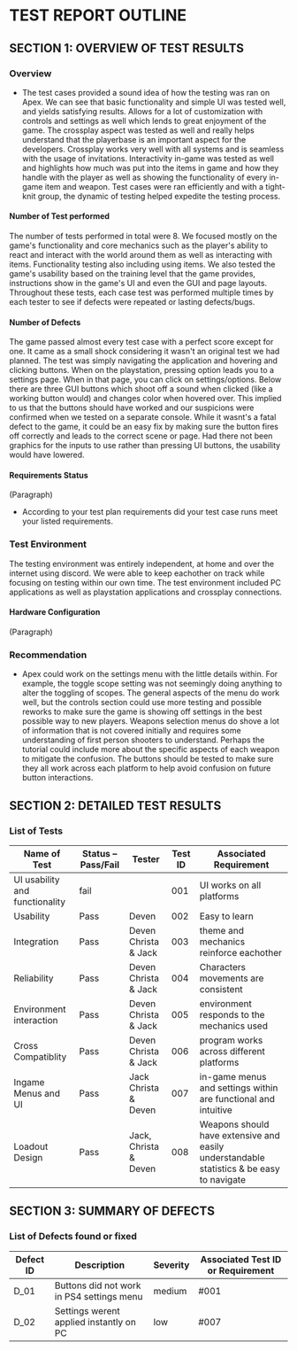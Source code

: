 # TEST REPORT OUTLINE

## SECTION 1: OVERVIEW OF TEST RESULTS

### Overview

* The test cases provided a sound idea of how the testing was ran on Apex. We can see that basic functionality and simple UI was tested well, and yields satisfying results. Allows for a lot of customization with controls and settings as well which lends to great enjoyment of the game. The crossplay aspect was tested as well and really helps understand that the playerbase is an important aspect for the developers. Crossplay works very well with all systems and is seamless with the usage of invitations. Interactivity in-game was tested as well and highlights how much was put into the items in game and how they handle with the player as well as showing the functionality of every in-game item and weapon. Test cases were ran efficiently and with a tight-knit group, the dynamic of testing helped expedite the testing process.

#### Number of Test performed
The number of tests performed in total were 8. We focused mostly on the game's functionality and core mechanics such as the player's ability to react and
interact with the world around them as well as interacting with items. Functionality testing also including using items.
We also tested the game's usability based on the training level that the game provides,
instructions show in the game's UI and even the GUI and page layouts. Throughout these tests, each case test was performed multiple times by each tester to see if
defects were repeated or lasting defects/bugs. 

#### Number of Defects

The game passed almost every test case with a perfect score except for one. It came as a small shock considering it wasn't an original test we had planned.
The test was simply navigating the application and hovering and clicking buttons. When on the playstation, pressing option leads you to a settings page.
When in that page, you can click on settings/options. Below there are three GUI buttons which shoot off a sound when clicked (like a working button would)
and changes color when hovered over. This implied to us that the buttons should have worked and our suspicions were confirmed when we tested on a separate console.
While it wasnt's a fatal defect to the game, it could be an easy fix by making sure the button fires off correctly and leads to the correct scene or page. Had there not been
graphics for the inputs to use rather than pressing UI buttons, the usability would have lowered.

#### Requirements Status

(Paragraph)
* According to your test plan requirements did your test case runs meet your listed requirements.

### Test Environment

The testing environment was entirely independent, at home and over the internet using discord. We were able to keep eachother on track 
while focusing on testing within our own time. The test environment included PC applications as well as playstation applications and crossplay
connections.

#### Hardware Configuration

(Paragraph)

### Recommendation

* Apex could work on the settings menu with the little details within. For example, the toggle scope setting was not seemingly doing anything to alter the toggling of scopes. The general aspects of the menu do work well, but the controls section could use more testing and possible reworks to make sure the game is showing off settings in the best possible way to new players. Weapons selection menus do shove a lot of information that is not covered initially and requires some understanding of first person shooters to understand. Perhaps the tutorial could include more about the specific aspects of each weapon to mitigate the confusion. The buttons should be tested to make sure they all work across each platform to help avoid confusion on future button interactions.


## SECTION 2: DETAILED TEST RESULTS

### List of Tests

| Name of Test | Status – Pass/Fail | Tester | Test ID | Associated Requirement |
|---|---|---|---|---|
| UI usability and functionality| fail | | 001| UI works on all platforms |
|Usability| Pass | Deven| 002| Easy to learn |
| Integration| Pass | Deven Christa & Jack | 003 | theme and mechanics reinforce eachother |
| Reliability| Pass | Deven Christa & Jack| 004| Characters movements are consistent |
| Environment interaction | Pass | Deven Christa & Jack| 005| environment responds to the mechanics used|
| Cross Compatiblity| Pass | Deven Christa & Jack| 006| program works across different platforms |
| Ingame Menus and UI| Pass | Jack Christa & Deven| 007| in-game menus and settings within are functional and intuitive |
| Loadout Design| Pass | Jack, Christa & Deven| 008| Weapons should have extensive and easily understandable statistics & be easy to navigate |

## SECTION 3: SUMMARY OF DEFECTS
### List of Defects found or fixed

| Defect ID | Description | Severity | Associated Test ID or Requirement |
|---|---|---|---|
| D_01| Buttons did not work in PS4 settings menu | medium | #001 |
| D_02| Settings werent applied instantly on PC| low | #007 |
